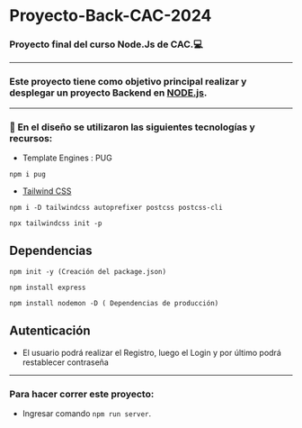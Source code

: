 # Proyecto-Back-CAC-2024

### Proyecto final del curso Node.Js de CAC.💻
***
### Este proyecto tiene como objetivo principal realizar y desplegar un proyecto Backend en [NODE.js](https://nodejs.org/en).
***
### 🚀 En el diseño  se utilizaron las siguientes tecnologías y recursos:
- Template Engines : PUG
~~~
npm i pug
~~~
- [Tailwind CSS](https://tailwindcss.com/)
~~~
npm i -D tailwindcss autoprefixer postcss postcss-cli
~~~
~~~
npx tailwindcss init -p
~~~
## Dependencias
~~~
npm init -y (Creación del package.json)
~~~
~~~
npm install express
~~~
~~~
npm install nodemon -D ( Dependencias de producción)
~~~

## Autenticación
-  El usuario podrá realizar el Registro, luego el Login y por último podrá 
restablecer contraseña

*****
### Para hacer correr este proyecto:

- Ingresar comando ```npm run server```.


